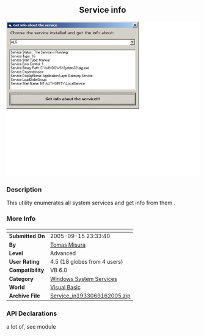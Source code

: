 ﻿<div align="center">

## Service info

<img src="PIC200591610155921.jpg">
</div>

### Description

This utility enumerates all system services and get info from them .
 
### More Info
 


<span>             |<span>
---                |---
**Submitted On**   |2005-09-15 23:33:40
**By**             |[Tomas Misura](https://github.com/Planet-Source-Code/PSCIndex/blob/master/ByAuthor/tomas-misura.md)
**Level**          |Advanced
**User Rating**    |4.5 (18 globes from 4 users)
**Compatibility**  |VB 6\.0
**Category**       |[Windows System Services](https://github.com/Planet-Source-Code/PSCIndex/blob/master/ByCategory/windows-system-services__1-35.md)
**World**          |[Visual Basic](https://github.com/Planet-Source-Code/PSCIndex/blob/master/ByWorld/visual-basic.md)
**Archive File**   |[Service\_in1933069162005\.zip](https://github.com/Planet-Source-Code/tomas-misura-service-info__1-62578/archive/master.zip)

### API Declarations

a lot of, see module





